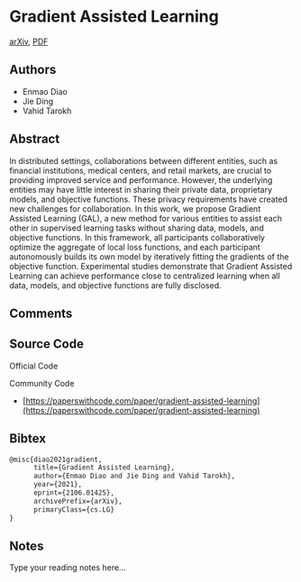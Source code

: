 
# Gradient Assisted Learning

[arXiv](https://arxiv.org/abs/2106.01425), [PDF](https://arxiv.org/pdf/2106.01425.pdf)

## Authors

- Enmao Diao
- Jie Ding
- Vahid Tarokh

## Abstract

In distributed settings, collaborations between different entities, such as financial institutions, medical centers, and retail markets, are crucial to providing improved service and performance. However, the underlying entities may have little interest in sharing their private data, proprietary models, and objective functions. These privacy requirements have created new challenges for collaboration. In this work, we propose Gradient Assisted Learning (GAL), a new method for various entities to assist each other in supervised learning tasks without sharing data, models, and objective functions. In this framework, all participants collaboratively optimize the aggregate of local loss functions, and each participant autonomously builds its own model by iteratively fitting the gradients of the objective function. Experimental studies demonstrate that Gradient Assisted Learning can achieve performance close to centralized learning when all data, models, and objective functions are fully disclosed.

## Comments



## Source Code

Official Code



Community Code

- [https://paperswithcode.com/paper/gradient-assisted-learning](https://paperswithcode.com/paper/gradient-assisted-learning)

## Bibtex

```tex
@misc{diao2021gradient,
      title={Gradient Assisted Learning}, 
      author={Enmao Diao and Jie Ding and Vahid Tarokh},
      year={2021},
      eprint={2106.01425},
      archivePrefix={arXiv},
      primaryClass={cs.LG}
}
```

## Notes

Type your reading notes here...

